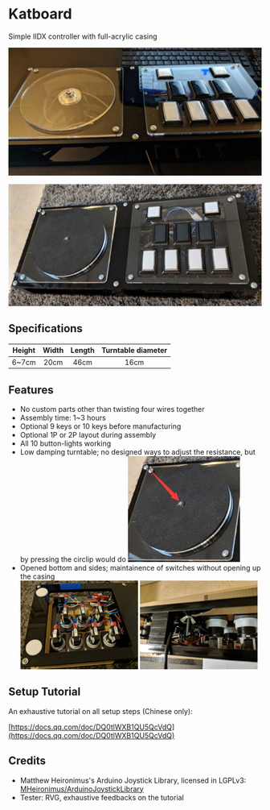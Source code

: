 # Katboard

Simple IIDX controller with full-acrylic casing

![](images/0.png)

![](images/1.png)

## Specifications

| Height | Width | Length | Turntable diameter |
| :--: | :--: | :--: | :--: |
| 6~7cm | 20cm | 46cm | 16cm |

## Features

- No custom parts other than twisting four wires together
- Assembly time: 1~3 hours
- Optional 9 keys or 10 keys before manufacturing
- Optional 1P or 2P layout during assembly
- All 10 button-lights working
- Low damping turntable; no designed ways to adjust the resistance, but by pressing the circlip would do
![](images/3.png)
- Opened bottom and sides; maintainence of switches without opening up the casing
![](images/4.png)

## Setup Tutorial

An exhaustive tutorial on all setup steps (Chinese only):

[https://docs.qq.com/doc/DQ0tlWXB1QU5QcVdQ](https://docs.qq.com/doc/DQ0tlWXB1QU5QcVdQ)

## Credits

- Matthew Heironimus's Arduino Joystick Library, licensed in LGPLv3: [MHeironimus/ArduinoJoystickLibrary](https://github.com/MHeironimus/ArduinoJoystickLibrary)
- Tester: RVG, exhaustive feedbacks on the tutorial
